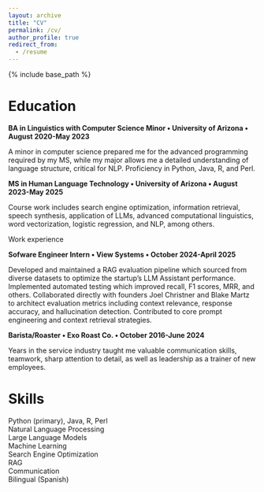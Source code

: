 ```yaml
---
layout: archive
title: "CV"
permalink: /cv/
author_profile: true
redirect_from:
  - /resume
---
```


{% include base_path %}

# **Education**

**BA in Linguistics with Computer Science Minor • University of Arizona • August 2020-May 2023**

A minor in computer science prepared me for the advanced programming required by my MS, while my major allows me a detailed understanding of language structure, critical for NLP. Proficiency in Python, Java, R, and Perl.

**MS in Human Language Technology • University of Arizona • August 2023-May 2025**

Course work includes search engine optimization, information retrieval, speech synthesis, application of LLMs, advanced computational linguistics, word vectorization, logistic regression, and NLP, among others.


Work experience

**Sofware Engineer Intern • View Systems • October 2024-April 2025**

Developed and maintained a RAG evaluation pipeline which sourced from diverse datasets to optimize the startup’s LLM Assistant performance. Implemented automated testing which improved recall, F1 scores, MRR, and others. Collaborated directly with founders Joel Christner and Blake Martz to architect evaluation metrics including context relevance, response accuracy, and hallucination detection. Contributed to core prompt engineering and context retrieval strategies.

**Barista/Roaster • Exo Roast Co. • October 2016-June 2024**

Years in the service industry taught me valuable communication skills, teamwork, sharp attention to detail, as well as leadership as a trainer of new employees. 
  
Skills
======
Python (primary), Java, R, Perl <br>
Natural Language Processing <br>
Large Language Models <br>
Machine Learning <br>
Search Engine Optimization <br>
RAG <br>
Communication <br>
Bilingual (Spanish) <br>
